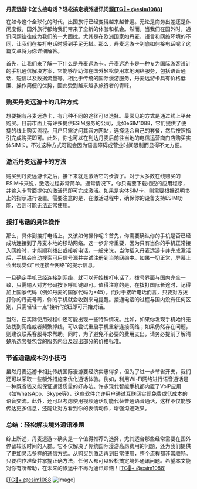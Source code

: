 **丹麦远游卡怎么接电话？轻松搞定境外通讯问题[[TG💪+ @esim1088](https://t.me/s/esim1088)]**

在如今这个全球化的时代，出国旅行已经变得越来越普遍。无论是商务出差还是休闲度假，国外旅行都给我们带来了全新的体验和机会。然而，当我们在国外时，通讯问题往往成为我们的一大困扰。尤其是在欧洲国家如丹麦，语言和网络环境的不同，让我们在接打电话时感到手足无措。那么，丹麦远游卡到底如何接电话呢？这篇文章将为你详细解答。

首先，让我们来了解一下什么是丹麦远游卡。丹麦远游卡是一种专为国际游客设计的手机通信解决方案，它能够帮助你在国外轻松使用本地网络服务，包括语音通话、短信以及数据流量等。相比于传统的国际漫游服务，丹麦远游卡具有价格低廉、操作简便的优势，因此受到越来越多旅行者的青睐。

### **购买丹麦远游卡的几种方式**

想要拥有丹麦远游卡，有几种不同的途径可以选择。最常见的方式是通过线上平台购买。目前市面上有许多提供ESIM服务的公司，比如eSIM1088，它们提供了便捷的线上购买流程。用户只需访问其官方网站，选择适合自己的套餐，然后按照指引完成购买即可。此外，你也可以在到达丹麦后前往当地的电信运营商门店购买实体SIM卡。不过这种方式可能会因为语言障碍或营业时间限制而显得不太方便。

### **激活丹麦远游卡的方法**

购买到丹麦远游卡之后，接下来就是激活它的步骤了。对于大多数在线购买的ESIM卡来说，激活过程非常简单。通常情况下，你只需要下载相应的应用程序，并输入卡背面提供的激活码即可完成激活。如果是实体SIM卡，则需要根据说明书上的指示进行设置。需要注意的是，在激活过程中，确保你的设备支持ESIM功能，否则可能无法正常使用。

### **接打电话的具体操作**

那么，具体到接打电话上，又该如何操作呢？首先，你需要确认你的手机是否已经成功连接到了丹麦本地的移动网络。这一步非常重要，因为只有当你的手机正常接入网络时，才能顺利拨出或接听电话。一般来说，当你插入丹麦远游卡并完成激活后，手机会自动搜索可用信号源并尝试注册到当地网络中。如果一切正常，屏幕上会出现类似“已连接至网络”的提示信息。

一旦确定手机已经连接到网络，就可以开始拨打电话了。拨号界面与国内完全一致，只需输入对方号码按下呼叫键即可。值得注意的是，在拨打国际长途时，记得加上国家代码（例如丹麦的国家代码为+45）。而对于接听电话而言，只要对方拨打你的丹麦号码，你的手机就会收到来电提醒。接通电话的过程与国内没有任何区别，只需轻轻一点“接听”按钮即可开始对话。

当然，在实际使用过程中还可能出现一些特殊情况。比如，如果你发现手机始终无法找到网络或者频繁掉线，可以尝试重启手机重新连接网络；如果仍然存在问题，则建议联系客服寻求帮助。同时，为了避免不必要的费用支出，请务必提前了解清楚所选套餐包含的服务内容及超出部分的价格标准。

### **节省通话成本的小技巧**

虽然丹麦远游卡相比传统国际漫游要经济实惠得多，但为了进一步节省开支，我们还可以采取一些额外措施来优化通话体验。例如，利用Wi-Fi网络进行语音通话是一种既省钱又能保证通话质量的好办法。许多现代智能手机都内置了VoIP应用（如WhatsApp、Skype等），这些软件允许用户通过互联网实现免费或低成本的语音交流。此外，还可以考虑使用视频通话功能代替普通语音通话，这样不仅能够传达更多信息，还能让对方看到你的表情动作，增强沟通效果。

### **总结：轻松解决境外通讯难题**

综上所述，丹麦远游卡确实是一个值得推荐的选择，尤其适合那些经常需要在国外停留较长时间的人群。它不仅解决了传统国际漫游高昂费用的问题，还为我们提供了更加灵活多样的通信方式。从购买到激活再到日常使用，整个流程都非常顺畅。只要稍作准备并掌握正确方法，任何人都可以轻松搞定境外通讯问题。希望本文能对你有所帮助，在未来的旅途中不再为通讯烦恼！[[TG💪+ @esim1088](https://t.me/s/esim1088)]

[[TG💪+ @esim1088](https://t.me/s/esim1088) ![Image](https://i.postimg.cc/4NQfJmqS/Snipaste-2025-05-13-00-14-12.png)]